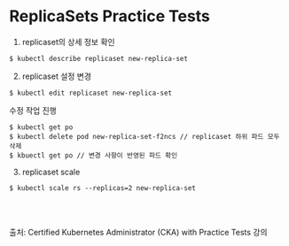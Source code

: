 # ReplicaSets Practice Tests

1. replicaset의 상세 정보 확인

```
$ kubectl describe replicaset new-replica-set
```

2. replicaset 설정 변경

```
$ kubectl edit replicaset new-replica-set
```

수정 작업 진행

```
$ kubectl get po
$ kubectl delete pod new-replica-set-f2ncs // replicaset 하위 파드 모두 삭제
$ kbuectl get po // 변경 사항이 반영된 파드 확인
```

3. replicaset scale

```
$ kubectl scale rs --replicas=2 new-replica-set
```

<br>

<br>

출처: Certified Kubernetes Administrator (CKA) with Practice Tests 강의
